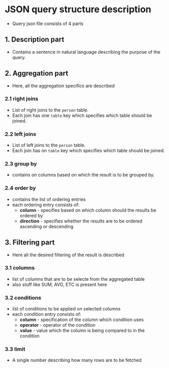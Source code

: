 # JSON query structure description
- Query json file consists of 4 parts
## 1. Description part
- Contains a sentence in natural language describing the purpose of the query.
## 2. Aggregation part
- Here, all the aggregation specifics are described
### 2.1 right joins
- List of right joins to the `person` table.
- Each join has one `table` key which specifies which table should be joined.
### 2.2 left joins
- List of left joins to the `person` table.
- Each join has on `table` key which specifies which table should be joined.
### 2.3 group by
- contains on columns based on which the result is to be grouped by.
### 2.4 order by
- contains the list of ordering entries
- each ordering entry consists of:
	- **column** - specifies based on which column should the results be ordered by
	- **direction** - specifies whether the results are to be ordered ascending or descending
## 3. Filtering part
- Here all the desired filtering of the result is described
### 3.1 columns
- list of columns that are to be selecte from the aggregated table
- also stuff like SUM, AVG, ETC is present here
### 3.2 conditions
- list of conditions to be applied on selected columns
- each condition entry consists of:
	- **column** - specification of the column which condition uses
	- **operator** - operator of the condition
	- **value** - value which the column is being compared to in the condition
### 3.3 limit
- A single number describing how many rows are to be fetched
